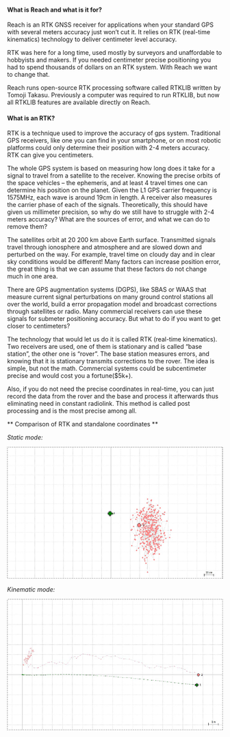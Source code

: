 #### What is Reach and what is it for?

Reach is an RTK GNSS receiver for applications when your standard GPS with several meters accuracy just won’t cut it. It relies on RTK (real-time kinematics) technology to deliver centimeter level accuracy.

RTK was here for a long time, used mostly by surveyors and unaffordable to hobbyists and makers. If you needed centimeter precise positioning you had to spend thousands of dollars on an RTK system. With Reach we want to change that.

Reach runs open-source RTK processing software called RTKLIB written by Tomoji Takasu. Previously a computer was required to run RTKLIB, but now all RTKLIB features are available directly on Reach.

#### What is an RTK?

RTK is a technique used to improve the accuracy of gps system. Traditional GPS receivers, like one you can find in your smartphone, or on most robotic platforms could only determine  their position with 2-4 meters accuracy. RTK can give you centimeters.

The whole GPS system is based on measuring how long does it take for a signal to travel from a satellite to the receiver. Knowing the precise orbits of the space vehicles – the ephemeris, and at least 4 travel times one can determine his position on the planet.
Given the L1 GPS carrier frequency is 1575MHz, each wave is around 19cm in length. A receiver also measures the carrier phase of each of the signals. Theoretically, this should have given  us millimeter precision, so why do we still have to struggle with 2-4 meters accuracy? What are the sources of error, and what we can do to remove them?

The satellites orbit at 20 200 km above Earth surface. Transmitted signals travel through ionosphere and atmosphere and are slowed down and perturbed on the way. For example, travel time on cloudy day and in clear sky conditions would be different! Many factors can increase position error, the great thing is that we can assume that these factors do not change much in one area.

There are GPS augmentation systems (DGPS), like SBAS or WAAS that measure current signal perturbations on many ground control stations all over the world, build a error propagation model and broadcast corrections through satellites or radio. Many commercial receivers can use these signals for submeter positioning accuracy. But what to do if you want to get closer to centimeters?

The technology that would let us do it is called RTK (real-time kinematics). Two receivers are used, one of them is stationary and is called “base station”, the other one is “rover”. The base station measures errors, and knowing that it is stationary transmits corrections to the rover. The idea is simple, but not the math. Commercial systems could be subcentimeter precise and would cost you a fortune($5k+).

Also, if you do not need the precise coordinates in real-time, you can just record the data from the rover and the base and process it afterwards thus eliminating need in constant radiolink. This method is called post processing and is the most precise among all.

** Comparison of RTK and standalone coordinates **

*Static mode:*

![image](img/introduction/reach-static-rtk-demo.png)

*Kinematic mode:*

![image](img/introduction/reach-kinematic-rtk-demo.png)
